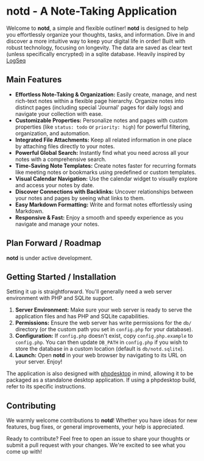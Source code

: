 # notd - A Note-Taking Application

Welcome to **notd**, a simple and flexible outliner! **notd** is designed to help you effortlessly organize your thoughts, tasks, and information. Dive in and discover a more intuitive way to keep your digital life in order! Built with robust technology, focusing on longevity. The data are saved as clear text (unless specifically encrypted) in a sqlite database. Heavily inspired by [LogSeq](https://logseq.com/)

## Main Features

*   **Effortless Note-Taking & Organization:** Easily create, manage, and nest rich-text notes within a flexible page hierarchy. Organize notes into distinct pages (including special 'Journal' pages for daily logs) and navigate your collection with ease.
*   **Customizable Properties:** Personalize notes and pages with custom properties (like `status: todo` or `priority: high`) for powerful filtering, organization, and automation.
*   **Integrated File Attachments:** Keep all related information in one place by attaching files directly to your notes.
*   **Powerful Global Search:** Instantly find what you need across all your notes with a comprehensive search.
*   **Time-Saving Note Templates:** Create notes faster for recurring formats like meeting notes or bookmarks using predefined or custom templates.
*   **Visual Calendar Navigation:** Use the calendar widget to visually explore and access your notes by date.
*   **Discover Connections with Backlinks:** Uncover relationships between your notes and pages by seeing what links to them.
*   **Easy Markdown Formatting:** Write and format notes effortlessly using Markdown.
*   **Responsive & Fast:** Enjoy a smooth and speedy experience as you navigate and manage your notes.

## Plan Forward / Roadmap

**notd** is under active development.

## Getting Started / Installation

Setting it up is straightforward. You'll generally need a web server environment with PHP and SQLite support.

1.  **Server Environment:** Make sure your web server is ready to serve the application files and has PHP and SQLite capabilities.
2.  **Permissions:** Ensure the web server has write permissions for the `db/` directory (or the custom path you set in `config.php` for your database).
3.  **Configuration:** If `config.php` doesn't exist, copy `config.php.example` to `config.php`. You can then update `DB_PATH` in `config.php` if you wish to store the database in a custom location (default is `db/notd.sqlite`).
4.  **Launch:** Open **notd** in your web browser by navigating to its URL on your server. Enjoy!

The application is also designed with [phpdesktop](https://github.com/cztomczak/phpdesktop) in mind, allowing it to be packaged as a standalone desktop application. If using a phpdesktop build, refer to its specific instructions.

## Contributing

We warmly welcome contributions to **notd**! Whether you have ideas for new features, bug fixes, or general improvements, your help is appreciated.

Ready to contribute? Feel free to open an issue to share your thoughts or submit a pull request with your changes. We're excited to see what you come up with!
